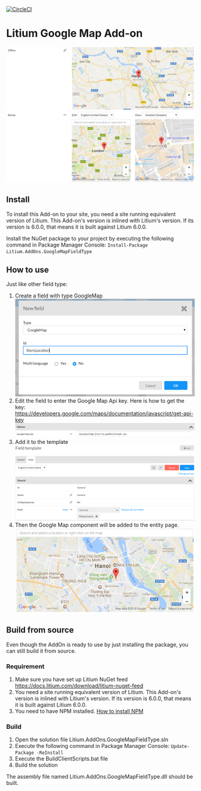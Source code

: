 [![CircleCI](https://circleci.com/gh/tonnguyen/litium-addons-googlemap/tree/master.svg?style=shield)](https://circleci.com/gh/tonnguyen/litium-addons-googlemap/tree/master)

# Litium Google Map Add-on

![Google Map field single languages](images/SingleLang.PNG)
![Google Map field mutiple languages](images/MultiLang.PNG)

## Install
To install this Add-on to your site, you need a site running equivalent version of Litium. This Add-on's version is inlined with Litium's version. If its version is 6.0.0, that means it is built against Litium 6.0.0. 

Install the NuGet package to your project by executing the following command in Package Manager Console:
`Install-Package Litium.AddOns.GoogleMapFieldType`

## How to use
Just like other field type:
1. Create a field with type GoogleMap ![Create Google Maps field](images/Field.PNG)
2. Edit the field to enter the Google Map Api key. Here is how to get the key: https://developers.google.com/maps/documentation/javascript/get-api-key
![Enter Google Map Api key](images/MapKey.PNG)
3. Add it to the template ![Add Google Maps field to the template](images/Template.PNG)
4. Then the Google Map component will be added to the entity page. ![Edit Google Maps field](images/Edit.PNG)

## Build from source
Even though the AddOn is ready to use by just installing the package, you can still build it from source.
### Requirement
1. Make sure you have set up Litium NuGet feed https://docs.litium.com/download/litium-nuget-feed
2. You need a site running equivalent version of Litium. This Add-on's version is inlined with Litium's version. If its version is 6.0.0, that means it is built against Litium 6.0.0.
3. You need to have NPM installed. [How to install NPM](https://www.npmjs.com/get-npm)

### Build
1. Open the solution file Litium.AddOns.GoogleMapFieldType.sln
2. Execute the following command in Package Manager Console: `Update-Package -ReInstall`
3. Execute the BuildClientScripts.bat file
4. Build the solution

The assembly file named Litium.AddOns.GoogleMapFieldType.dll should be built.
